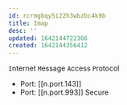 ```yaml
---
id: rcrmgbqy5i22h3wbzbc4k9b
title: Imap
desc: ''
updated: 1642144722366
created: 1642144356412
---
```



`I`nternet `M`essage `A`ccess `P`rotocol

- Port: [[n.port.143]]
- Port: [[n.port.993]] Secure

